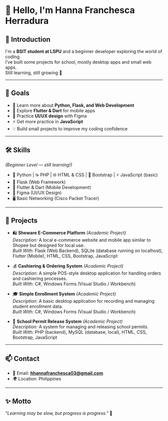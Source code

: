 # 👋 Hello, I'm Hanna Franchesca Herradura  

## 🙋 Introduction  
I'm a **BSIT student at LSPU** and a beginner developer exploring the world of coding.  
I’ve built some projects for school, mostly desktop apps and small web apps.  
Still learning, still growing 🚀  

---

## 🎯 Goals  
- 🌱 Learn more about **Python, Flask, and Web Development**  
- 📱 Explore **Flutter & Dart** for mobile apps  
- 🎨 Practice **UI/UX design** with Figma
- ⚡ Get more practice in **JavaScript**  
- 💡 Build small projects to improve my coding confidence  

---

## 🛠️ Skills  
*(Beginner Level — still learning!)*  
- 🐍 Python | ☕ PHP | 🌐 HTML & CSS | 🎨 Bootstrap | ⚡ JavaScript (basic)  
- 🧩 Flask (Web Framework)  
- 📱 Flutter & Dart (Mobile Development)  
- 🎨 Figma (UI/UX Design)  
- 🖥️ Basic Networking (Cisco Packet Tracer)  

---
## 📂 Projects  

- 🛍️ **Sheware E-Commerce Platform** *(Academic Project)*  
  *Description:* A local e-commerce website and mobile app similar to Shopee but designed for local use.  
  *Built With:* Flask (Web Backend), SQLite (database running on localhost), Flutter (Mobile), HTML, CSS, Bootstrap, JavaScript  

- 💰 **Cashiering & Ordering System** *(Academic Project)*  
  *Description:* A simple POS-style desktop application for handling orders and cashiering processes.  
  *Built With:* C#, Windows Forms (Visual Studio / Workbench)  

- 🎓 **Simple Enrollment System** *(Academic Project)*  
  *Description:* A basic desktop application for recording and managing student enrollment data.  
  *Built With:* C#, Windows Forms (Visual Studio / Workbench)  

- 🏫 **School Permit Release System** *(Academic Project)*  
  *Description:* A system for managing and releasing school permits.  
  *Built With:* PHP (backend), MySQL (database, local), HTML, CSS, Bootstrap, JavaScript  

---

## 📫 Contact  
- 📧 Email: **hhannafranchesca03@gmail.com**  
- 🌍 Location: Philippines  

---

## ✨ Motto  
*"Learning may be slow, but progress is progress."* 💪



